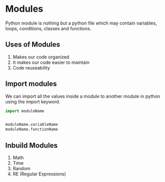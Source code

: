 # Modules

Python module is nothing but a python file which may contain variables, loops, conditions, classes and functions.

## Uses of Modules

1. Makes our code organized
2. It makes our code easier to maintain
3. Code reuseability

## Import modules

We can import all the values inside a module to another module in python using the import keyword.

```python
import moduleName


moduleName.variableName
moduleName.functionName
```

## Inbuild Modules
1. Math
2. Time
3. Random
4. RE (Regular Expressions)
